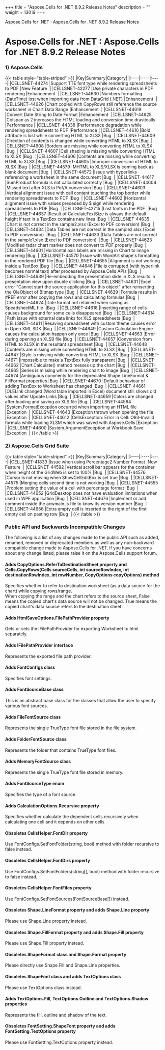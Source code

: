 +++
title = "Aspose.Cells for .NET 8.9.2 Release Notes" 
description = "" 
weight = 13019 
+++

Aspose.Cells for .NET : Aspose.Cells for .NET 8.9.2 Release Notes  

# Aspose.Cells for .NET : Aspose.Cells for .NET 8.9.2 Release Notes


### 1) Aspose.Cells

{{< table style="table-striped" >}}
|Key|Summary|Category|
|:----|:----|:----|
|CELLSNET-44274  |Support TTE font type while rendering spreadsheets to PDF  |New Feature   |
|CELLSNET-42277  |Use private characters in PDF rendering  |Enhancement   |
|CELLSNET-44630  |Numbers formatting (DateTime) lost when importing data from DataGrid (.NET)  |Enhancement   |
|CELLSNET-44626  |Chart copied with CopyRows still reference the source worksheet in Chart Data Range  |Enhancement   |
|CELLSNET-44619  |Convert Date String to Date Format  |Enhancement   |
|CELLSNET-44625  |Colspan as 2 increases the HTML loading and conversion time drastically  |Performance  |
|CELLSNET-44338  |Performance degradation while rendering spreadsheets to PDF  |Performance  |
|CELLSNET-44610  |Bold attribute is lost while converting HTML to XLSX  |Bug   |
|CELLSNET-44609  |Direction of contents is changed while converting HTML to XLSX  |Bug   |
|CELLSNET-44608  |Borders are missing while converting HTML to XLSX  |Bug   |
|CELLSNET-44607  |Cell shading is missing while converting HTML to XLSX  |Bug   |
|CELLSNET-44606  |Contents are missing while converting HTML to XLSX  |Bug   |
|CELLSNET-44605  |Improper conversion of HTML to XLSX  |Bug   |
|CELLSNET-44579  |MHTML to XLS/XLSX is coming back as blank document  |Bug   |
|CELLSNET-44572  |Issue with hyperlinks referencing a worksheet in the same document  |Bug   |
|CELLSNET-44617  |SumProduct formula is not calculated correctly  |Bug   |
|CELLSNET-44604  |Missed text after XLS to Pdf/A conversion  |Bug   |
|CELLSNET-44603  |Vertical alignment issue with cell content touching the top border while rendering spreadsheets to PDF  |Bug   |
|CELLSNET-44602  |Horizontal alignment issue with values preceded by $ sign while rendering spreadsheets to PDF  |Bug   |
|CELLSNET-42715  |Lost fonts in the PDF   |Bug   |
|CELLSNET-44637  |Result of CalculateTextSize is always the default height if text in a TextBox contains new lines  |Bug   |
|CELLSNET-44635  |Chart is not correct in the sample2.xlsx (Excel to PDF conversion)  |Bug   |
|CELLSNET-44634  |Data Tables are not correct in the sample2.xlsx (Excel to PDF conversion)   |Bug   |
|CELLSNET-44633  |Data Tables are not correct in the sample1.xlsx (Excel to PDF conversion)   |Bug   |
|CELLSNET-44623  |Modified radar chart marker does not convert to PDF properly  |Bug   |
|CELLSNET-44601  |Horizontal axis labels are missing in Chart to image rendering  |Bug   |
|CELLSNET-44570  |Issue with WordArt shape's formatting in the rendered PDF file  |Bug   |
|CELLSNET-44655  |Alignment is not working inside a TextBox  |Bug   |
|CELLSNET-44646  |File is corrupted (with hyperlink becomes normal text) after processed by Aspose.Cells APIs  |Bug   |
|CELLSNET-44639  |Re-embedding the presentation slide in XLS results in presentation view upon double clicking  |Bug   |
|CELLSNET-44631  |Excel error "Cannot start the source application for this object" after reinserting the OleObject of Bitmap type  |Bug   |
|CELLSNET-44629  |Formula results in #REF error after copying the rows and calculating formulas  |Bug   |
|CELLSNET-44624  |Date format not retained when saving as SpeadsheetML file   |Bug   |
|CELLSNET-44618  |Inserting range of cells causes background for some cells disappeared  |Bug   |
|CELLSNET-44614  |Path issue with external data links for XLS spreadsheets  |Bug   |
|CELLSNET-44611  |Resaving spreadsheet with custom theme causes error in Open XML SDK  |Bug   |
|CELLSNET-44649  |Custom Calculation Engine causes the calculation happen only once  |Bug   |
|CELLSNET-44663  |Error during opening an XLSB file  |Bug   |
|CELLSNET-44657  |Conversion from HTML to XLSX in the resultant spreadsheet  |Bug   |
|CELLSNET-44648  |Contents are missing while converting HTML to XLSX  |Bug   |
|CELLSNET-44647  |Style is missing while converting HTML to XLSX  |Bug   |
|CELLSNET-44671  |Impossible to make a TextBox fully transparent  |Bug   |
|CELLSNET-44662  |Chart.Calculate() method messes up the chart  |Bug   |
|CELLSNET-44665  |Series is missing while rendering chart to image  |Bug   |
|CELLSNET-44674  |Ambiguous comments for the depreciated Shape.LineFormat & FillFormat properties  |Bug   |
|CELLSNET-44670  |Default behaviour of adding TextBox to Worksheet has changed  |Bug   |
|CELLSNET-44661  |OLELink changed (Word table imported in Excel) document still shows old values after Update Links  |Bug   |
|CELLSNET-44659  |Colors are changed after loading and saving an XLS file  |Bug   |
|CELLSNET-44584  |System.FormatException occurred when importing an HTML file  |Exception   |
|CELLSNET-44643  |Exception thrown when opening the file  |Exception   |
|CELLSNET-44612  |CellsException: Error in Cell: O93-Invalid formula while loading XLSM which was saved with Aspose.Cells  |Exception   |
|CELLSNET-44600  |System.ArgumentException at Workbook.Save  |Exception   |
{{< /table >}}

### 2) Aspose.Cells Grid Suite

{{< table style="table-striped" >}}
|Key|Summary|Category|
|:----|:----|:----|
|CELLSNET-41833  |Issue when using Percentage2 Number Format  |New Feature   |
|CELLSNET-44592  |Vertical scroll bar appears for the container when height of the GridWeb is set to 100%  |Bug   |
|CELLSNET-44576  |Cursor is not moving when ShowCellEditBox is set true  |Bug   |
|CELLSNET-44575  |Merging cells second time is not working  |Bug   |
|CELLSNET-44555  |Problem setting the value of a cell with percentage format  |Bug   |
|CELLSNET-44652  |GridDesktop does not have evaluation limitations when used in WPF application  |Bug   |
|CELLSNET-44676  |Implement or add comment inside the acwmain.js file to know its version number  |Bug   |
|CELLSNET-44656  |Extra empty cell is inserted to the right of the first empty cell on pasting row  |Bug   |
{{< /table >}}

### Public API and Backwards Incompatible Changes

The following is a list of any changes made to the public API such as added, renamed, removed or deprecated members as well as any non-backward compatible change made to Aspose.Cells for .NET. If you have concerns about any change listed, please raise it on the Aspose.Cells support forum.

#### Adds CopyOptions.ReferToDestinationSheet property and Cells.CopyRows(Cells sourceCells, int sourceRowIndex, int destinationRowIndex, int rowNumber, CopyOptions copyOptions) method

Specifies whether to refer to destination worksheet (as a data source for the chart) while copying rows/range.  
When copying the range and the chart refers to the source sheet, False means the copied chart's data source will not be changed. True means the copied chart's data source refers to the destination sheet.

#### Adds HtmlSaveOptions.FilePathProvider property

Gets or sets the IFilePathProvider for exporting Worksheet to html separately.

#### Adds IFilePathProvider interface

Represents the exported file path provider.

#### Adds FontConfigs class

Specifies font settings.

#### Adds FontSourceBase class

This is an abstract base class for the classes that allow the user to specify various font sources.

#### Adds FileFontSource class

Represents the single TrueType font file stored in the file system.

#### Adds FolderFontSource class

Represents the folder that contains TrueType font files.

#### Adds MemoryFontSource class

Represents the single TrueType font file stored in memory.

#### Adds FontSourceType enum

Specifies the type of a font source.

#### Adds CalculationOptions.Recursive property

Specifies whether calculate the dependent cells recursively when calculating one cell and it depends on other cells.

#### Obsoletes CellsHelper.FontDir property

Use FontConfigs.SetFontFolder(string, bool) method with folder recursive to false instead.

#### Obsoletes CellsHelper.FontDirs property

Use FontConfigs.SetFontFolders(string\[\], bool) method with folder recursive to false instead.

#### Obsoletes CellsHelper.FontFiles property

Use FontConfigs.SetFontSources(FontSourceBase\[\]) instead.

#### Obsoletes Shape.LineFormat property and adds Shape.Line property

Please use Shape.Line property instead.

#### Obsoletes Shape.FillFormat property and adds Shape.Fill property

Please use Shape.Fill property instead.

#### Obsoletes ShapeFormat class and Shape.Format property

Please directly use Shape.Fill and Shape.Line properties.

#### Obsoletes ShapeFont class and adds TextOptions class

Please use TextOptions class instead.

#### Adds TextOptions.Fill, TextOptions.Outline and TextOptions.Shadow properties

Represents the fill, outline and shadow of the text.

#### Obsoletes FontSetting.ShapeFont property and adds FontSetting.TextOptions property

Please use FontSetting.TextOptions property instead.

